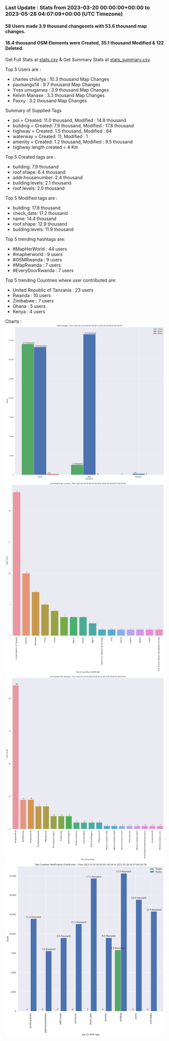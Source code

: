 ### Last Update : Stats from 2023-03-20 00:00:00+00:00 to 2023-05-28 04:07:09+00:00 (UTC Timezone)

#### 58 Users made 3.9 thousand changesets with 53.6 thousand map changes.
#### 18.4 thousand OSM Elements were Created, 35.1 thousand Modified & 122 Deleted.
Get Full Stats at [stats.csv](/stats/mapherworld/Daily/stats.csv)
 & Get Summary Stats at [stats_summary.csv](/stats/mapherworld/Daily/stats_summary.csv)

Top 5 Users are : 
- charles chilufya : 10.3 thousand Map Changes
- paulsangu14 : 9.7 thousand Map Changes
- Yves umuganwa : 3.9 thousand Map Changes
- Kelvin Manase : 3.3 thousand Map Changes
- Paxxy : 3.2 thousand Map Changes

Summary of Supplied Tags
- poi = Created: 11.0 thousand, Modified : 14.8 thousand
- building = Created: 7.9 thousand, Modified : 17.8 thousand
- highway = Created: 1.5 thousand, Modified : 84
- waterway = Created: 11, Modified : 1
- amenity = Created: 1.2 thousand, Modified : 9.5 thousand
- highway length created = 4 Km


Top 5 Created tags are :
- building: 7.9 thousand
- roof:shape: 6.4 thousand
- addr:housenumber: 2.4 thousand
- building:levels: 2.1 thousand
- roof:levels: 2.0 thousand


Top 5 Modified tags are :
- building: 17.8 thousand
- check_date: 17.2 thousand
- name: 14.4 thousand
- roof:shape: 12.9 thousand
- building:levels: 11.9 thousand


Top 5 trending hashtags are:
- #MapHerWorld : 44 users
- #mapherworld : 9 users
- #OSMRwanda : 9 users
- #MapRwanda : 7 users
- #EveryDoorRwanda : 7 users


Top 5 trending Countries where user contributed are:
- United Republic of Tanzania : 23 users
- Rwanda : 10 users
- Zimbabwe : 7 users
- Ghana : 5 users
- Kenya : 4 users


 Charts : 
![Alt text](./stats_osm_changes.png) 
![Alt text](./stats_users_per_country.png) 
![Alt text](./stats_users_per_hashtag.png) 
![Alt text](./stats_tags.png) 
